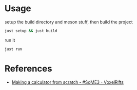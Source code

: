 # Usage
setup the build directory and meson stuff, then build the project
```bash
just setup && just build
```
run it
```bash
just run
```
# References
- [Making a calculator from scratch - #SoME3 - VoxelRifts](https://www.youtube.com/watch?v=myZcNjKcVGw)
